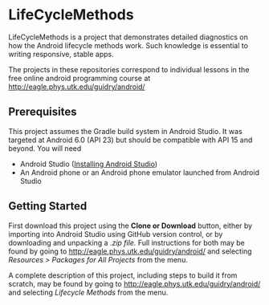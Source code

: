 # LifeCycleMethods
LifeCycleMethods is a project that demonstrates detailed diagnostics on how the Android lifecycle methods work.  Such knowledge is essential to writing responsive, stable apps.

The projects in these repositories correspond to individual lessons in the free online android programming course at http://eagle.phys.utk.edu/guidry/android/ 

## Prerequisites
This project assumes the Gradle build system in Android Studio. It was targeted 
at Android 6.0 (API 23) but should be compatible with API 15 and beyond.  You 
will need

 - Android Studio (<a href="https://developer.android.com/studio/install.html" 
target="_new">Installing Android Studio</a>)
 - An Android phone or an Android phone emulator launched from Android Studio

## Getting Started
First download this project using the <b>Clone or Download</b> button, either by 
importing into Android Studio using GitHub version control, or by downloading 
and unpacking a <i>.zip file.</i>  Full instructions for both may be found by 
going to 
http://eagle.phys.utk.edu/guidry/android/ and selecting <i>Resources > Packages 
for All Projects</i> from the menu.

A complete description of this project, including steps to build it from 
scratch, may be found by 
going to http://eagle.phys.utk.edu/guidry/android/ and selecting 
<em>Lifecycle Methods</em> from the menu.

